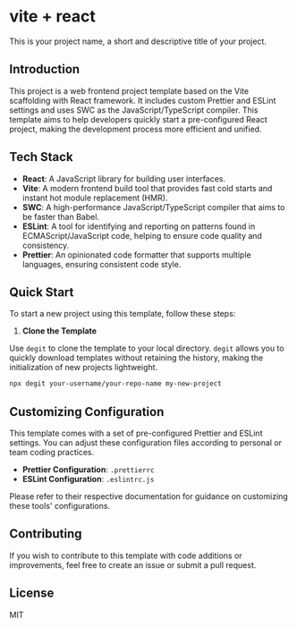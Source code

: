 # vite + react

This is your project name, a short and descriptive title of your project.

## Introduction

This project is a web frontend project template based on the Vite scaffolding with React framework. It includes custom Prettier and ESLint settings and uses SWC as the JavaScript/TypeScript compiler. This template aims to help developers quickly start a pre-configured React project, making the development process more efficient and unified.

## Tech Stack

- **React**: A JavaScript library for building user interfaces.
- **Vite**: A modern frontend build tool that provides fast cold starts and instant hot module replacement (HMR).
- **SWC**: A high-performance JavaScript/TypeScript compiler that aims to be faster than Babel.
- **ESLint**: A tool for identifying and reporting on patterns found in ECMAScript/JavaScript code, helping to ensure code quality and consistency.
- **Prettier**: An opinionated code formatter that supports multiple languages, ensuring consistent code style.

## Quick Start

To start a new project using this template, follow these steps:

1. **Clone the Template**

Use `degit` to clone the template to your local directory. `degit` allows you to quickly download templates without retaining the history, making the initialization of new projects lightweight.

```bash
npx degit your-username/your-repo-name my-new-project
```

## Customizing Configuration

This template comes with a set of pre-configured Prettier and ESLint settings. You can adjust these configuration files according to personal or team coding practices.

- **Prettier Configuration**: `.prettierrc`
- **ESLint Configuration**: `.eslintrc.js`

Please refer to their respective documentation for guidance on customizing these tools' configurations.

## Contributing

If you wish to contribute to this template with code additions or improvements, feel free to create an issue or submit a pull request.

## License

MIT
